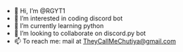 - 👋 Hi, I’m @RGYT1
- 👀 I’m interested in coding discord bot
- 🌱 I’m currently learning python
- 💞️ I’m looking to collaborate on discord.py bot
- 📫 To reach me: mail at TheyCallMeChutiya@gmail.com

<!---
RGYT1/RGYT1 is a ✨ special ✨ repository because its `README.md` (this file) appears on your GitHub profile.
You can click the Preview link to take a look at your changes.
--->
